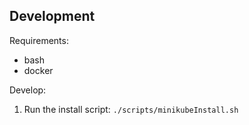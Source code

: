 ## Development

Requirements:

* bash
* docker

Develop:

1. Run the install script: `./scripts/minikubeInstall.sh`